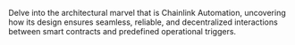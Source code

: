 Delve into the architectural marvel that is Chainlink Automation, uncovering how its design ensures seamless, reliable, and decentralized interactions between smart contracts and predefined operational triggers.